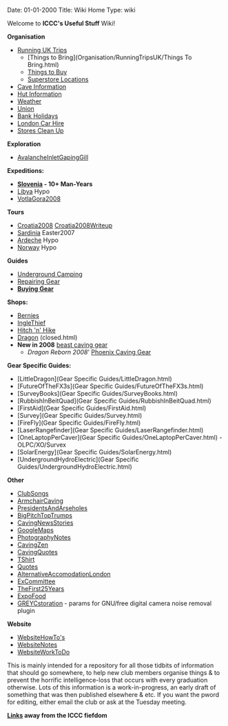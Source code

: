 Date: 01-01-2000
Title: Wiki Home
Type: wiki

Welcome to **ICCC's Useful Stuff** Wiki!

**Organisation**

*   [Running UK Trips](Organisation/RunningTripsUK/)
    *   [Things to Bring](Organisation/RunningTripsUK/Things To Bring.html)
    *   [Things to Buy](Organisation/RunningTripsUK/ThingsToBuy.html)
    *   [Superstore Locations](Organisation/RunningTripsUK/SuperStoresLocations.html)
*   [Cave Information](Organisation/Cave%20Information.html)
*   [Hut Information](Organisation/HutInformation.html)
*   [Weather](Organisation/Weather.html)
*   [Union](Organisation/Union.html)
*   [Bank Holidays](Organisation/PublicHolidays.html)
*   [London Car Hire](Organisation/LondonCarHire.html)
*   [Stores Clean Up](Organisation/StoresCleanUp.html)

**Exploration**

*   [AvalancheInletGapingGill](Exploration/AvalancheInletGapingGill.html)

**Expeditions:**

*   **[Slovenia](Expeditions/Slovenia/) - 10+ Man-Years**
*   [Libya](Expeditions/Libya.html) Hypo
*   [VotlaGora2008](Expeditions/VotlaGora2008/)

**Tours**

*   [Croatia2008](Tours/Croatia2008.html) [Croatia2008Writeup](Croatia2008Writeup.html)
*   [Sardinia](Tours/Sardinia.html) Easter2007
*   [Ardeche](Tours/Ardeche.html) Hypo
*   [Norway](Tours/Norway.html) Hypo

**Guides**

*   [Underground Camping](UndergroundCamping.html)
*   [Repairing Gear](Repair.html)
*   **[Buying Gear](Guides/Gear.html)**

**Shops:**

*   [Bernies](http://www.berniescafe.co.uk/catalog/.html)
*   [IngleThief](http://www.inglesport.com/.html)
*   [Hitch 'n' Hike](http://www.hnh.dircon.co.uk/.html)
*   [Dragon](http://www.dragon-speleo.co.uk/.html) (closed.html)
*   **New in 2008** [beast caving gear](http://www.beastproducts.com/.html)
    *   _Dragon Reborn 2008_' [Phoenix Caving Gear](http://www.phoenixcaving.co.uk/.html)

**Gear Specific Guides:**

*   [LittleDragon](Gear Specific Guides/LittleDragon.html)
*   [FutureOfTheFX3s](Gear Specific Guides/FutureOfTheFX3s.html)
*   [SurveyBooks](Gear Specific Guides/SurveyBooks.html)
*   [RubbishInBeitQuad](Gear Specific Guides/RubbishInBeitQuad.html)
*   [FirstAid](Gear Specific Guides/FirstAid.html)
*   [Survey](Gear Specific Guides/Survey.html)
*   [FireFly](Gear Specific Guides/FireFly.html)
*   [LaserRangefinder](Gear Specific Guides/LaserRangefinder.html)
*   [OneLaptopPerCaver](Gear Specific Guides/OneLaptopPerCaver.html) - OLPC/XO/Survex
*   [SolarEnergy](Gear Specific Guides/SolarEnergy.html)
*   [UndergroundHydroElectric](Gear Specific Guides/UndergroundHydroElectric.html)

**Other**

*   [ClubSongs](Other/ClubSongs.html)
*   [ArmchairCaving](Other/ArmchairCaving.html)
*   [PresidentsAndArseholes](Other/PresidentsAndArseholes.html)
*   [BigPitchTopTrumps](Other/BigPitchTopTrumps.html)
*   [CavingNewsStories](Other/CavingNewsStories.html)
*   [GoogleMaps](Other/GoogleMaps.html)
*   [PhotographyNotes](Other/PhotographyNotes.html)
*   [CavingZen](Other/CavingZen.html)
*   [CavingQuotes](Other/CavingQuotes.html)
*   [TShirt](Other/TShirt.html)
*   [Quotes](Other/Quotes.html)
*   [AlternativeAccomodationLondon](Other/AlternativeAccomodationLondon.html)
*   [ExCommittee](Other/ExCommittee.html)
*   [TheFirst25Years](Other/TheFirst25Years.html)
*   [ExpoFood](Other/ExpoFood.html)
*   [GREYCstoration](Other/GREYCstoration.html) - params for GNU/free digital camera noise removal plugin

**Website**

*   [WebsiteHowTo's](Website/WebsiteHowTos.html)
*   [WebsiteNotes](Website/WebsiteNotes.html)
*   [WebsiteWorkToDo](Website/WebsiteWorkToDo.html)



This is mainly intended for a repository for all those tidbits of information that should go somewhere, to help new club members organise things & to prevent the horrific intelligence-loss that occurs with every graduation otherwise. Lots of this information is a work-in-progress, an early draft of something that was then published elsewhere & etc. If you want the pword for editing, either email the club or ask at the Tuesday meeting.

**[Links](Links.html) away from the ICCC fiefdom**
